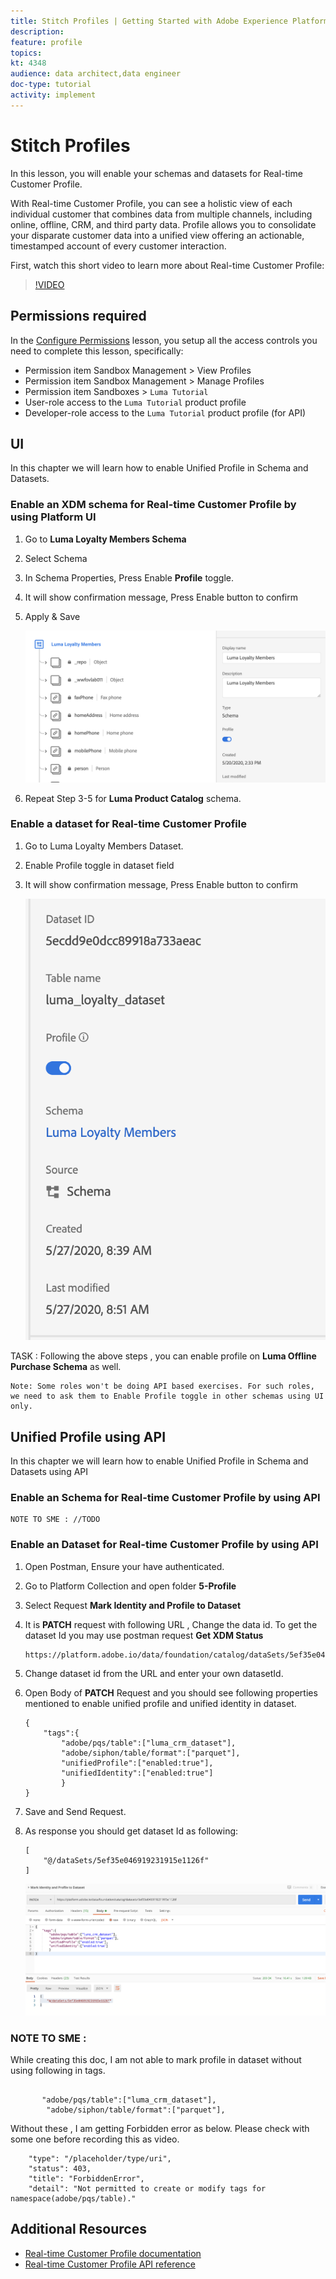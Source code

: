```yaml
---
title: Stitch Profiles | Getting Started with Adobe Experience Platform for Data Architects and Data Engineers
description: 
feature: profile
topics: 
kt: 4348
audience: data architect,data engineer
doc-type: tutorial
activity: implement
---
```


# Stitch Profiles


In this lesson, you will enable your schemas and datasets for Real-time Customer Profile.

With Real-time Customer Profile, you can see a holistic view of each individual customer that combines data from multiple channels, including online, offline, CRM, and third party data. Profile allows you to consolidate your disparate customer data into a unified view offering an actionable, timestamped account of every customer interaction. 

First, watch this short video to learn more about Real-time Customer Profile:
>[!VIDEO](https://video.tv.adobe.com/v/27251?quality=12&learn=on)

## Permissions required

In the [Configure Permissions](configure-permissions.md) lesson, you setup all the access controls you need to complete this lesson, specifically:


* Permission item Sandbox Management > View Profiles
* Permission item Sandbox Management > Manage Profiles
* Permission item Sandboxes > `Luma Tutorial`
* User-role access to the `Luma Tutorial` product profile
* Developer-role access to the `Luma Tutorial` product profile (for API)

## UI

In this chapter we will learn how to enable Unified Profile in Schema and Datasets.

### Enable an XDM schema for Real-time Customer Profile by using Platform UI 

1. Go to **Luma Loyalty Members Schema**
1. Select Schema
1. In Schema Properties, Press Enable **Profile** toggle.
1. It will show confirmation message, Press Enable button to confirm
1. Apply & Save

    ![ Profile Toggle](assets/profile-loyalty-schemaToggle.png)

1. Repeat Step 3-5 for **Luma Product Catalog** schema.

### Enable a dataset for Real-time Customer Profile

1. Go to Luma Loyalty Members Dataset.
1. Enable Profile toggle in dataset field 
1. It will show confirmation message, Press Enable button to confirm

    ![ Profile Toggle](assets/profile-loyalty-datasetToggle.png)


TASK : Following the above steps , you can enable profile on **Luma Offline Purchase Schema** as well.

```
Note: Some roles won't be doing API based exercises. For such roles, we need to ask them to Enable Profile toggle in other schemas using UI only.
```

## Unified Profile using API

In this chapter we will learn how to enable Unified Profile in Schema and Datasets using API



### Enable an Schema for Real-time Customer Profile by using API 

```
NOTE TO SME : //TODO

```

### Enable an Dataset for Real-time Customer Profile by using API 

1. Open Postman,  Ensure your have authenticated.
1. Go to Platform Collection and open folder **5-Profile**
1. Select Request **Mark Identity and Profile to Dataset**
1. It is **PATCH** request with following URL , Change the data id. To get the dataset Id you may use postman request **Get XDM Status**

    ```
    https://platform.adobe.io/data/foundation/catalog/dataSets/5ef35e046919231915e1126f
    ```

1. Change dataset id from the URL and enter your own datasetId.
1. Open Body of **PATCH** Request and you should see following properties mentioned to enable unified profile and unified identity in dataset.

    ```
    {
        "tags":{
            "adobe/pqs/table":["luma_crm_dataset"],
            "adobe/siphon/table/format":["parquet"],
            "unifiedProfile":["enabled:true"],
            "unifiedIdentity":["enabled:true"]
            }
    }
    ```

1. Save and Send Request.
1. As response you should get dataset Id as following:

    ```
    [
        "@/dataSets/5ef35e046919231915e1126f"
    ]
    ```

    ![POSTMAN Request](assets/profile-crm-datasetToggleAPI.png)


### NOTE TO SME :

 While creating this doc, I am not able to mark profile in dataset without using following in tags.

```

       "adobe/pqs/table":["luma_crm_dataset"],
        "adobe/siphon/table/format":["parquet"],

```

Without these , I am getting Forbidden error as below. Please check with some one before recording this as video.

```
    "type": "/placeholder/type/uri",
    "status": 403,
    "title": "ForbiddenError",
    "detail": "Not permitted to create or modify tags for namespace(adobe/pqs/table)."

```

## Additional Resources

* [Real-time Customer Profile documentation](https://docs.adobe.com/content/help/en/experience-platform/profile/home.html)
* [Real-time Customer Profile API reference](https://www.adobe.io/apis/experienceplatform/home/api-reference.html#!acpdr/swagger-specs/real-time-customer-profile.yaml)
